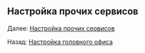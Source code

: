 ## Настройка прочих сервисов




Далее: [Настройка прочих сервисов](./other_settings.md)

Назад: [Настройка головного офиса](./main_office.md)